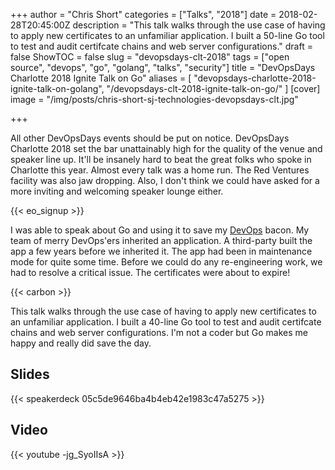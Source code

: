 +++
author = "Chris Short"
categories = ["Talks", "2018"]
date = 2018-02-28T20:45:00Z
description = "This talk walks through the use case of having to apply new certificates to an unfamiliar application. I built a 50-line Go tool to test and audit certifcate chains and web server configurations."
draft = false
ShowTOC = false
slug = "devopsdays-clt-2018"
tags = ["open source", "devops", "go", "golang", "talks", "security"]
title = "DevOpsDays Charlotte 2018 Ignite Talk on Go"
aliases = [
    "devopsdays-charlotte-2018-ignite-talk-on-golang",
    "/devopsdays-clt-2018-ignite-talk-on-go/"
]
[cover]
image = "/img/posts/chris-short-sj-technologies-devopsdays-clt.jpg"

+++

All other DevOpsDays events should be put on notice. DevOpsDays Charlotte 2018 set the bar unattainably high for the quality of the venue and speaker line up. It'll be insanely hard to beat the great folks who spoke in Charlotte this year. Almost every talk was a home run. The Red Ventures facility was also jaw dropping. Also, I don't think we could have asked for a more inviting and welcoming speaker lounge either.

{{< eo_signup >}}

I was able to speak about Go and using it to save my [DevOps](https://devopsish.com) bacon. My team of merry DevOps'ers inherited an application. A third-party built the app a few years before we inherited it. The app had been in maintenance mode for quite some time. Before we could do any re-engineering work, we had to resolve a critical issue. The certificates were about to expire!

{{< carbon >}}

This talk walks through the use case of having to apply new certificates to an unfamiliar application. I built a 40-line Go tool to test and audit certifcate chains and web server configurations. I'm not a coder but Go makes me happy and really did save the day.

## Slides

{{< speakerdeck 05c5de9646ba4b4eb42e1983c47a5275 >}}

## Video

{{< youtube -jg_SyoIIsA >}}
